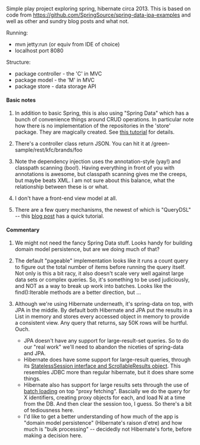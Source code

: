Simple play project exploring spring, hibernate circa 2013.  This is based on code from https://github.com/SpringSource/spring-data-jpa-examples and well as other and sundry blog posts and what not.

Running:

  * mvn jetty:run (or equiv from IDE of choice)
  * localhost port 8080

Structure: 

 * package controller - the 'C' in MVC
 * package model - the 'M' in MVC
 * package store - data storage API

#### Basic notes

 1. In addition to basic Spring, this is also using "Spring Data" which has a bunch of convenience things around CRUD operations.  In particular note how there is no implementation of the repositories in the 'store' package.  They are magically created.  See [this tutorial](http://blog.springsource.org/2011/02/10/getting-started-with-spring-data-jpa/) for details.
 
 1. There's a controller class return JSON. You can hit it at /green-sample/rest/kfc/brands/foo
 
 1. Note the dependency injection uses the annotation-style (yay!) and classpath scanning (boo!).  Having everything in front of you with annotations is awesome, but classpath scanning gives me the creeps, but maybe beats XML.  I am not sure about this balance, what the relationship between these is or what.
 
 1. I don't have a front-end view model at all.
 
 1. There are a few query mechanisms, the newest of which is "QueryDSL" -- this [blog post](http://www.petrikainulainen.net/programming/spring-framework/spring-data-jpa-tutorial-part-five-querydsl/) has a quick tutorial.

#### Commentary

 1. We might not need the fancy Spring Data stuff.  Looks handy for building domain model persistence, but are we doing much of that?

 1. The default "pageable" implementation looks like it runs a count query to figure out the total number of items before running the query itself.  Not only is this a bit racy, it also doesn't scale very well against large data sets or complex queries.  So, it's something to be used judiciously, and NOT as a way to break up work into batches.  Looks like the find():Iterable methods are a better direction, but ...
 
 1. Although we're using Hibernate underneath, it's spring-data on top, with JPA in the middle.  By default both Hibernate and JPA put the results in a List in memory and stores every accessed object in memory to provide a consistent view.  Any query that returns, say 50K rows will be hurtful.  Ouch.
    * JPA doesn't have any support for large-result-set queries. So to do our "real work" we'll need to abandon the niceties of spring-data and JPA.
    * Hibernate does have some support for large-result queries, through its [StatelessSession interface and ScrollableResults object](http://docs.jboss.org/hibernate/core/3.3/reference/en/html/batch.html#batch-statelesssession).  This resembles JDBC more than regular hibernate, but it does share some things.
    * Hibernate also has support for large results sets through the use of [batch loading](http://docs.jboss.org/hibernate/orm/3.3/reference/en-US/html/performance.html#performance-fetching-batch) on top "proxy fetching".  Bascially we do the query for X identifiers, creating proxy objects for each, and load N at a time from the DB.  And then clear the session too, I guess.  So there's a bit of tediousness here.
    * I'd like to get a better understanding of how much of the app is "domain model persistence" (Hibernate's raison d'etre) and how much is "bulk processing" -- decidedly not Hibernate's forte, before making a decision here.


